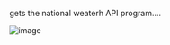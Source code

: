 gets the national weaterh API program....



![image](https://github.com/cmorris2945/Weather-Forcast-API/assets/30676606/a0e91f20-7661-4a4a-bd4d-0499f745226c)
